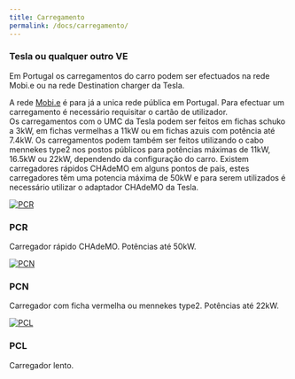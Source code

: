 ```yaml
---
title: Carregamento
permalink: /docs/carregamento/
---
```


### Tesla ou qualquer outro VE
<p>Em Portugal os carregamentos do carro podem ser efectuados na rede Mobi.e ou na rede Destination charger da Tesla.</p>
<p>A rede <a href="https://www.mobie.pt">Mobi.e</a> é para já a unica rede pública em Portugal.
Para efectuar um carregamento é necessário requisitar o cartão de utilizador.<br>
Os carregamentos com o UMC da Tesla podem ser feitos em fichas schuko a 3kW, em fichas vermelhas a 11kW ou em  fichas azuis com potência até 7.4kW. Os carregamentos podem também ser feitos utilizando o cabo mennekes type2 nos postos públicos para potências máximas de 11kW, 16.5kW ou 22kW, dependendo da configuração do carro.
Existem carregadores rápidos CHAdeMO em alguns pontos de país, estes carregadores têm uma potencia máxima de 50kW e para serem utilizados é necessário utilizar o adaptador CHAdeMO da Tesla.
</p>

<div class="row">

   <div class="col-lg-4 col-sm-6">
    <div class="thumbnail">
      <div class="image">
        <a href=""><img class="img-responsive" src="{{site.baseurl}}/img/pcr.jpg" alt="PCR"></a>
      </div>
      <div class="caption">
        <h3>PCR</h3>
        <p>Carregador rápido CHAdeMO. Potências até 50kW.</p>
      </div>
    </div>
  </div>

<div class="col-lg-4 col-sm-6">
    <div class="thumbnail">
      <div class="image">
        <a href=""><img class="img-responsive" src="https://1.bp.blogspot.com/-B4Ur7I8E5mI/TlFQIjSjLjI/AAAAAAAAHxg/7p-tKVBBumk/s1600/Mobi_e.jpg" alt="PCN"></a>
      </div>
      <div class="caption">
        <h3>PCN</h3>
        <p>Carregador com ficha vermelha ou mennekes type2. Potências até 22kW.</p>
      </div>
    </div>
  </div>

   <div class="col-lg-4 col-sm-6">
    <div class="thumbnail">
      <div class="image">
        <a href="#cosmo/"><img class="img-responsive" src="https://1.bp.blogspot.com/-B4Ur7I8E5mI/TlFQIjSjLjI/AAAAAAAAHxg/7p-tKVBBumk/s1600/Mobi_e.jpg" alt="PCL"></a>
      </div>
      <div class="caption">
        <h3>PCL</h3>
        <p>Carregador lento.</p>
      </div>
    </div>
  </div>

</div>

